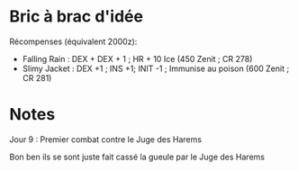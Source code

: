# Bric à brac d'idée

Récompenses (équivalent 2000z): 
- Falling Rain : DEX + DEX + 1 ; HR + 10 Ice (450 Zenit ; CR 278)
- Slimy Jacket : DEX +1 ; INS +1; INIT -1 ; Immunise au poison (600 Zenit ; CR 281)

# Notes

Jour 9 : 
Premier combat contre le Juge des Harems

Bon ben ils se sont juste fait cassé la gueule par le Juge des Harems